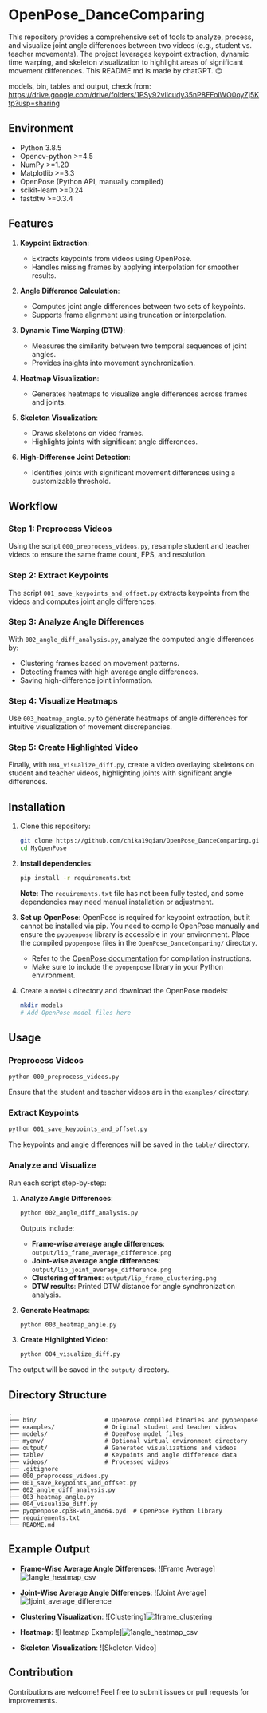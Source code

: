 # OpenPose_DanceComparing

This repository provides a comprehensive set of tools to analyze, process, and visualize joint angle differences between two videos (e.g., student vs. teacher movements). The project leverages keypoint extraction, dynamic time warping, and skeleton visualization to highlight areas of significant movement differences. This README.md is made by chatGPT. 😊

models, bin, tables and output, check from: https://drive.google.com/drive/folders/1PSy92vllcudy35nP8EFolWO0oyZj5Ktp?usp=sharing

## Environment

- Python 3.8.5
- Opencv-python >=4.5
- NumPy >=1.20
- Matplotlib >=3.3
- OpenPose (Python API, manually compiled)
- scikit-learn >=0.24
- fastdtw >=0.3.4

## Features

1. **Keypoint Extraction**:
   - Extracts keypoints from videos using OpenPose.
   - Handles missing frames by applying interpolation for smoother results.

2. **Angle Difference Calculation**:
   - Computes joint angle differences between two sets of keypoints.
   - Supports frame alignment using truncation or interpolation.

3. **Dynamic Time Warping (DTW)**:
   - Measures the similarity between two temporal sequences of joint angles.
   - Provides insights into movement synchronization.

4. **Heatmap Visualization**:
   - Generates heatmaps to visualize angle differences across frames and joints.

5. **Skeleton Visualization**:
   - Draws skeletons on video frames.
   - Highlights joints with significant angle differences.

6. **High-Difference Joint Detection**:
   - Identifies joints with significant movement differences using a customizable threshold.

## Workflow

### Step 1: Preprocess Videos
Using the script `000_preprocess_videos.py`, resample student and teacher videos to ensure the same frame count, FPS, and resolution.

### Step 2: Extract Keypoints
The script `001_save_keypoints_and_offset.py` extracts keypoints from the videos and computes joint angle differences.

### Step 3: Analyze Angle Differences
With `002_angle_diff_analysis.py`, analyze the computed angle differences by:
- Clustering frames based on movement patterns.
- Detecting frames with high average angle differences.
- Saving high-difference joint information.

### Step 4: Visualize Heatmaps
Use `003_heatmap_angle.py` to generate heatmaps of angle differences for intuitive visualization of movement discrepancies.

### Step 5: Create Highlighted Video
Finally, with `004_visualize_diff.py`, create a video overlaying skeletons on student and teacher videos, highlighting joints with significant angle differences.

## Installation

1. Clone this repository:
   ```bash
   git clone https://github.com/chika19qian/OpenPose_DanceComparing.git
   cd MyOpenPose
   ```

2. **Install dependencies**:
   ```bash
   pip install -r requirements.txt
   ```
   **Note**: The `requirements.txt` file has not been fully tested, and some dependencies may need manual installation or adjustment.

3. **Set up OpenPose**:
   OpenPose is required for keypoint extraction, but it cannot be installed via pip. You need to compile OpenPose manually and ensure the `pyopenpose` library is accessible in your environment. Place the compiled `pyopenpose` files in the `OpenPose_DanceComparing/` directory.

   - Refer to the [OpenPose documentation](https://github.com/CMU-Perceptual-Computing-Lab/openpose) for compilation instructions.
   - Make sure to include the `pyopenpose` library in your Python environment.

4. Create a `models` directory and download the OpenPose models:
   ```bash
   mkdir models
   # Add OpenPose model files here
   ```

## Usage

### Preprocess Videos
```bash
python 000_preprocess_videos.py
```
Ensure that the student and teacher videos are in the `examples/` directory.

### Extract Keypoints
```bash
python 001_save_keypoints_and_offset.py
```
The keypoints and angle differences will be saved in the `table/` directory.

### Analyze and Visualize
Run each script step-by-step:

1. **Analyze Angle Differences**:
   ```bash
   python 002_angle_diff_analysis.py
   ```
   Outputs include:
   - **Frame-wise average angle differences**: `output/lip_frame_average_difference.png`
   - **Joint-wise average angle differences**: `output/lip_joint_average_difference.png`
   - **Clustering of frames**: `output/lip_frame_clustering.png`
   - **DTW results**: Printed DTW distance for angle synchronization analysis.

2. **Generate Heatmaps**:
   ```bash
   python 003_heatmap_angle.py
   ```

3. **Create Highlighted Video**:
   ```bash
   python 004_visualize_diff.py
   ```

The output will be saved in the `output/` directory.

## Directory Structure

```
.
├── bin/                   # OpenPose compiled binaries and pyopenpose
├── examples/              # Original student and teacher videos
├── models/                # OpenPose model files
├── myenv/                 # Optional virtual environment directory
├── output/                # Generated visualizations and videos
├── table/                 # Keypoints and angle difference data
├── videos/                # Processed videos
├── .gitignore
├── 000_preprocess_videos.py
├── 001_save_keypoints_and_offset.py
├── 002_angle_diff_analysis.py
├── 003_heatmap_angle.py
├── 004_visualize_diff.py
├── pyopenpose.cp38-win_amd64.pyd  # OpenPose Python library
├── requirements.txt
└── README.md
```



## Example Output

- **Frame-Wise Average Angle Differences**:
  ![Frame Average]![1angle_heatmap_csv](https://github.com/user-attachments/assets/80399006-6e87-46c9-929c-12af44efbd99)


- **Joint-Wise Average Angle Differences**:
  ![Joint Average]![1joint_average_difference](https://github.com/user-attachments/assets/7aa935fe-7801-401b-b6de-0bb7b8aa0ea3)

- **Clustering Visualization**:
  ![Clustering]![1frame_clustering](https://github.com/user-attachments/assets/52f94cac-00f7-434b-a931-8deb96cfbf56)

- **Heatmap**:
  ![Heatmap Example]![1angle_heatmap_csv](https://github.com/user-attachments/assets/d68c9bef-4112-42e1-9d18-da0adc3d6239)

- **Skeleton Visualization**:
  ![Skeleton Video]

## Contribution

Contributions are welcome! Feel free to submit issues or pull requests for improvements.



